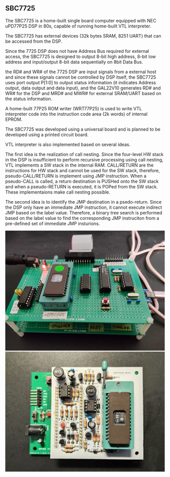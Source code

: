 ## SBC7725
The SBC7725 is a home-built single board computer equipped with NEC uPD77P25 DSP in 80s, capable of running home-built VTL interpreter.

The SBC7725 has external devices (32k bytes SRAM, 8251 UART) that can be accessed from the DSP.

Since the 7725 DSP does not have Address Bus required for external access, the SBC7725 is designed to output 8-bit high address, 8-bit low address and input/output 8-bit data sequentially on 8bit Data Bus.

the RD# and WR# of the 7725 DSP are input signals from a external host and since these signals cannot be controlled by DSP itself, the SBC7725 uses port output P[1:0] to output status information (it indicates Address output, data output and data input), and the GAL22V10 generates RD# and WR# for the DSP and MRD# and MWR# for external SRAM/UART based on the status information.

A home-built 77P25 ROM writer (WRT77P25) is used to write VTL interpreter code into the instruction code area (2k words) of internal EPROM.

The SBC7725 was developed using a universal board and is planned to be developed using a printed circuit board.

VTL interpreter is also implemented based on several ideas. 

The first idea is the realization of call nesting. 
Since the four-level HW stack in the DSP is insufficient to perform recursive processing using call nesting, VTL implements a SW stack in the internal RAM. 
CALL/RETURN are the instructions for HW stack and cannot be used for the SW stack, therefore, pseudo-CALL/RETURN is implement using JMP instruction. When a pseudo-CALL is called, a return destination is PUSHed onto the SW stack and when a pseudo-RETURN is executed, it is POPed from the SW stack. These implementaions make call nesting possible. 

The second idea is to identify the JMP destination in a psedo-return. 
Since the DSP only have an immediate JMP instruction, it cannot execute indirect JMP based on the label value.
Therefore, a binary tree search is performed based on the label value to find the corresponding JMP instruciton from a pre-defined set of immediate JMP insturions.

![](https://github.com/omodakakuwai/SBC7725/blob/main/images/SBC7725.jpg)
![](https://github.com/omodakakuwai/SBC7725/blob/main/images/SBC7725_WRT77P25.jpg)
